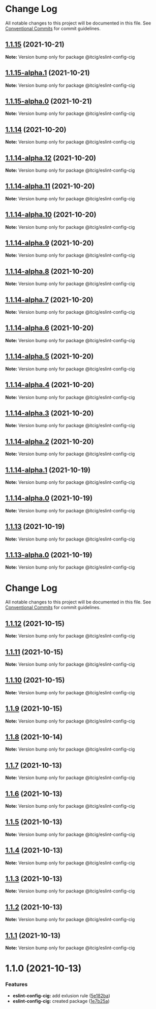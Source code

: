# Change Log

All notable changes to this project will be documented in this file.
See [Conventional Commits](https://conventionalcommits.org) for commit guidelines.

## [1.1.15](https://github.com/itcig/eslint-config-cig/compare/@itcig/eslint-config-cig@1.1.15-alpha.1...@itcig/eslint-config-cig@1.1.15) (2021-10-21)

**Note:** Version bump only for package @itcig/eslint-config-cig





## [1.1.15-alpha.1](https://github.com/itcig/eslint-config-cig/compare/@itcig/eslint-config-cig@1.1.15-alpha.0...@itcig/eslint-config-cig@1.1.15-alpha.1) (2021-10-21)

**Note:** Version bump only for package @itcig/eslint-config-cig





## [1.1.15-alpha.0](https://github.com/itcig/eslint-config-cig/compare/@itcig/eslint-config-cig@1.1.14...@itcig/eslint-config-cig@1.1.15-alpha.0) (2021-10-21)

**Note:** Version bump only for package @itcig/eslint-config-cig





## [1.1.14](https://github.com/itcig/eslint-config-cig/compare/@itcig/eslint-config-cig@1.1.14-alpha.12...@itcig/eslint-config-cig@1.1.14) (2021-10-20)

**Note:** Version bump only for package @itcig/eslint-config-cig





## [1.1.14-alpha.12](https://github.com/itcig/eslint-config-cig/compare/@itcig/eslint-config-cig@1.1.14-alpha.11...@itcig/eslint-config-cig@1.1.14-alpha.12) (2021-10-20)

**Note:** Version bump only for package @itcig/eslint-config-cig





## [1.1.14-alpha.11](https://github.com/itcig/eslint-config-cig/compare/@itcig/eslint-config-cig@1.1.14-alpha.10...@itcig/eslint-config-cig@1.1.14-alpha.11) (2021-10-20)

**Note:** Version bump only for package @itcig/eslint-config-cig





## [1.1.14-alpha.10](https://github.com/itcig/eslint-config-cig/compare/@itcig/eslint-config-cig@1.1.14-alpha.9...@itcig/eslint-config-cig@1.1.14-alpha.10) (2021-10-20)

**Note:** Version bump only for package @itcig/eslint-config-cig





## [1.1.14-alpha.9](https://github.com/itcig/eslint-config-cig/compare/@itcig/eslint-config-cig@1.1.14-alpha.8...@itcig/eslint-config-cig@1.1.14-alpha.9) (2021-10-20)

**Note:** Version bump only for package @itcig/eslint-config-cig





## [1.1.14-alpha.8](https://github.com/itcig/eslint-config-cig/compare/@itcig/eslint-config-cig@1.1.14-alpha.7...@itcig/eslint-config-cig@1.1.14-alpha.8) (2021-10-20)

**Note:** Version bump only for package @itcig/eslint-config-cig





## [1.1.14-alpha.7](https://github.com/itcig/eslint-config-cig/compare/@itcig/eslint-config-cig@1.1.14-alpha.6...@itcig/eslint-config-cig@1.1.14-alpha.7) (2021-10-20)

**Note:** Version bump only for package @itcig/eslint-config-cig





## [1.1.14-alpha.6](https://github.com/itcig/eslint-config-cig/compare/@itcig/eslint-config-cig@1.1.14-alpha.5...@itcig/eslint-config-cig@1.1.14-alpha.6) (2021-10-20)

**Note:** Version bump only for package @itcig/eslint-config-cig





## [1.1.14-alpha.5](https://github.com/itcig/eslint-config-cig/compare/@itcig/eslint-config-cig@1.1.14-alpha.4...@itcig/eslint-config-cig@1.1.14-alpha.5) (2021-10-20)

**Note:** Version bump only for package @itcig/eslint-config-cig





## [1.1.14-alpha.4](https://github.com/itcig/eslint-config-cig/compare/@itcig/eslint-config-cig@1.1.14-alpha.3...@itcig/eslint-config-cig@1.1.14-alpha.4) (2021-10-20)

**Note:** Version bump only for package @itcig/eslint-config-cig





## [1.1.14-alpha.3](https://github.com/itcig/eslint-config-cig/compare/@itcig/eslint-config-cig@1.1.14-alpha.2...@itcig/eslint-config-cig@1.1.14-alpha.3) (2021-10-20)

**Note:** Version bump only for package @itcig/eslint-config-cig





## [1.1.14-alpha.2](https://github.com/itcig/eslint-config-cig/compare/@itcig/eslint-config-cig@1.1.14-alpha.1...@itcig/eslint-config-cig@1.1.14-alpha.2) (2021-10-20)

**Note:** Version bump only for package @itcig/eslint-config-cig





## [1.1.14-alpha.1](https://github.com/itcig/itcig/compare/@itcig/eslint-config-cig@1.1.14-alpha.0...@itcig/eslint-config-cig@1.1.14-alpha.1) (2021-10-19)

**Note:** Version bump only for package @itcig/eslint-config-cig





## [1.1.14-alpha.0](https://github.com/itcig/itcig/compare/@itcig/eslint-config-cig@1.1.13...@itcig/eslint-config-cig@1.1.14-alpha.0) (2021-10-19)

**Note:** Version bump only for package @itcig/eslint-config-cig





## [1.1.13](https://github.com/itcig/itcig/compare/@itcig/eslint-config-cig@1.1.13-alpha.0...@itcig/eslint-config-cig@1.1.13) (2021-10-19)

**Note:** Version bump only for package @itcig/eslint-config-cig





## [1.1.13-alpha.0](https://github.com/itcig/itcig/compare/@itcig/eslint-config-cig@1.1.6...@itcig/eslint-config-cig@1.1.13-alpha.0) (2021-10-19)

**Note:** Version bump only for package @itcig/eslint-config-cig





# Change Log

All notable changes to this project will be documented in this file. See
[Conventional Commits](https://conventionalcommits.org) for commit guidelines.

## [1.1.12](https://github.com/itcig/itcig/compare/@itcig/eslint-config-cig@1.1.6...@itcig/eslint-config-cig@1.1.12) (2021-10-15)

**Note:** Version bump only for package @itcig/eslint-config-cig

## [1.1.11](https://github.com/itcig/itcig/compare/@itcig/eslint-config-cig@1.1.6...@itcig/eslint-config-cig@1.1.11) (2021-10-15)

**Note:** Version bump only for package @itcig/eslint-config-cig

## [1.1.10](https://github.com/itcig/itcig/compare/@itcig/eslint-config-cig@1.1.6...@itcig/eslint-config-cig@1.1.10) (2021-10-15)

**Note:** Version bump only for package @itcig/eslint-config-cig

## [1.1.9](https://github.com/itcig/itcig/compare/@itcig/eslint-config-cig@1.1.6...@itcig/eslint-config-cig@1.1.9) (2021-10-15)

**Note:** Version bump only for package @itcig/eslint-config-cig

## [1.1.8](https://github.com/itcig/itcig/compare/@itcig/eslint-config-cig@1.1.6...@itcig/eslint-config-cig@1.1.8) (2021-10-14)

**Note:** Version bump only for package @itcig/eslint-config-cig

## [1.1.7](https://github.com/itcig/itcig/compare/@itcig/eslint-config-cig@1.1.6...@itcig/eslint-config-cig@1.1.7) (2021-10-13)

**Note:** Version bump only for package @itcig/eslint-config-cig

## [1.1.6](https://github.com/itcig/itcig/compare/@itcig/eslint-config-cig@1.1.5...@itcig/eslint-config-cig@1.1.6) (2021-10-13)

**Note:** Version bump only for package @itcig/eslint-config-cig

## [1.1.5](https://github.com/itcig/itcig/compare/@itcig/eslint-config-cig@1.1.4...@itcig/eslint-config-cig@1.1.5) (2021-10-13)

**Note:** Version bump only for package @itcig/eslint-config-cig

## [1.1.4](https://github.com/itcig/itcig/compare/@itcig/eslint-config-cig@1.1.3...@itcig/eslint-config-cig@1.1.4) (2021-10-13)

**Note:** Version bump only for package @itcig/eslint-config-cig

## [1.1.3](https://github.com/itcig/itcig/compare/@itcig/eslint-config-cig@1.1.2...@itcig/eslint-config-cig@1.1.3) (2021-10-13)

**Note:** Version bump only for package @itcig/eslint-config-cig

## [1.1.2](https://github.com/itcig/itcig/compare/@itcig/eslint-config-cig@1.1.1...@itcig/eslint-config-cig@1.1.2) (2021-10-13)

**Note:** Version bump only for package @itcig/eslint-config-cig

## [1.1.1](https://github.com/itcig/itcig/compare/@itcig/eslint-config-cig@1.1.0...@itcig/eslint-config-cig@1.1.1) (2021-10-13)

**Note:** Version bump only for package @itcig/eslint-config-cig

# 1.1.0 (2021-10-13)

### Features

- **eslint-config-cig:** add exlusion rule
  ([5e182ba](https://github.com/itcig/itcig/commit/5e182baf2316ea154b8c5a5a7e60bf3bb329b313))
- **eslint-config-cig:** created package
  ([1e7b25a](https://github.com/itcig/itcig/commit/1e7b25a381b1da407598a7165b239131fb663f46))
